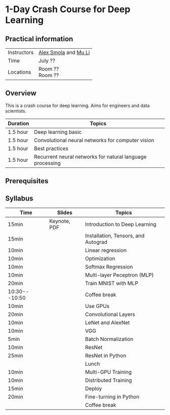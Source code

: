 # 1-Day Crash Course for Deep Learning

## Practical information

| | |
|---|---|
| Instructors | [Alex Smola](https://alex.smola.org) and [Mu Li](https://github.com/mli) |
| Time | July ?? |
| Locations | Room ?? <br> Room ?? |

## Overview

This is a crash course for deep learning. Aims for engineers and data
scientists.

| Duration | Topics |
| --- | --- |
| 1.5 hour | Deep learning basic |
| 1.5 hour | Convolutional neural networks for computer vision |
| 1.5 hour | Best practices |
| 1.5 hour | Recurrent neural networks for natural language processing |

## Prerequisites

## Syllabus

| Time | Slides | Topics |
| --- | --- | --- |
| 15min | Keynote, PDF | Introduction to Deep Learning |
| 15min | | Installation, Tensors, and Autograd |
| 10min | | Linear regression |
| 10min | | Optimization |
| 10min | | Softmax Regression |
| 10min | | Multi-layer Peceptron (MLP) |
| 20min | | Train MNIST with MLP |
| 10:30---10:50 | | Coffee break |
| 10min | | Use GPUs |
| 20min | | Convolutional Layers |
| 10min | | LeNet and AlexNet |
| 10min | | VGG |
| 5min | | Batch Normalization |
| 10min | | ResNet |
| 25min | | ResNet in Python |
| | | Lunch |
| 10min | | Multi-GPU Training |
| 10min | | Distributed Training |
| 15min | | Deploy |
| 20min | | Fine-turning in Python |
| | | Coffee break |

